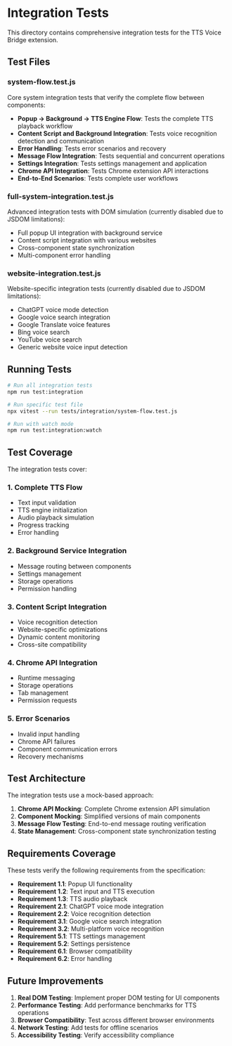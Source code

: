 # Integration Tests

This directory contains comprehensive integration tests for the TTS Voice Bridge extension.

## Test Files

### system-flow.test.js

Core system integration tests that verify the complete flow between components:

- **Popup → Background → TTS Engine Flow**: Tests the complete TTS playback workflow
- **Content Script and Background Integration**: Tests voice recognition detection and communication
- **Error Handling**: Tests error scenarios and recovery
- **Message Flow Integration**: Tests sequential and concurrent operations
- **Settings Integration**: Tests settings management and application
- **Chrome API Integration**: Tests Chrome extension API interactions
- **End-to-End Scenarios**: Tests complete user workflows

### full-system-integration.test.js

Advanced integration tests with DOM simulation (currently disabled due to JSDOM limitations):

- Full popup UI integration with background service
- Content script integration with various websites
- Cross-component state synchronization
- Multi-component error handling

### website-integration.test.js

Website-specific integration tests (currently disabled due to JSDOM limitations):

- ChatGPT voice mode detection
- Google voice search integration
- Google Translate voice features
- Bing voice search
- YouTube voice search
- Generic website voice input detection

## Running Tests

```bash
# Run all integration tests
npm run test:integration

# Run specific test file
npx vitest --run tests/integration/system-flow.test.js

# Run with watch mode
npm run test:integration:watch
```

## Test Coverage

The integration tests cover:

### 1. Complete TTS Flow

- Text input validation
- TTS engine initialization
- Audio playback simulation
- Progress tracking
- Error handling

### 2. Background Service Integration

- Message routing between components
- Settings management
- Storage operations
- Permission handling

### 3. Content Script Integration

- Voice recognition detection
- Website-specific optimizations
- Dynamic content monitoring
- Cross-site compatibility

### 4. Chrome API Integration

- Runtime messaging
- Storage operations
- Tab management
- Permission requests

### 5. Error Scenarios

- Invalid input handling
- Chrome API failures
- Component communication errors
- Recovery mechanisms

## Test Architecture

The integration tests use a mock-based approach:

1. **Chrome API Mocking**: Complete Chrome extension API simulation
2. **Component Mocking**: Simplified versions of main components
3. **Message Flow Testing**: End-to-end message routing verification
4. **State Management**: Cross-component state synchronization testing

## Requirements Coverage

These tests verify the following requirements from the specification:

- **Requirement 1.1**: Popup UI functionality
- **Requirement 1.2**: Text input and TTS execution
- **Requirement 1.3**: TTS audio playback
- **Requirement 2.1**: ChatGPT voice mode integration
- **Requirement 2.2**: Voice recognition detection
- **Requirement 3.1**: Google voice search integration
- **Requirement 3.2**: Multi-platform voice recognition
- **Requirement 5.1**: TTS settings management
- **Requirement 5.2**: Settings persistence
- **Requirement 6.1**: Browser compatibility
- **Requirement 6.2**: Error handling

## Future Improvements

1. **Real DOM Testing**: Implement proper DOM testing for UI components
2. **Performance Testing**: Add performance benchmarks for TTS operations
3. **Browser Compatibility**: Test across different browser environments
4. **Network Testing**: Add tests for offline scenarios
5. **Accessibility Testing**: Verify accessibility compliance
